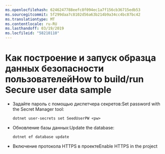 ```yaml
---
ms.openlocfilehash: 6246247788eefc8f094ec1a7f156cb36715edb53
ms.sourcegitcommit: 5f299daa7c8102d56a63b214b9a34cc4bc87bc42
ms.translationtype: MT
ms.contentlocale: ru-RU
ms.lasthandoff: 03/19/2019
ms.locfileid: "58210110"
---
```

# <a name="how-to-buildrun-secure-user-data-sample"></a><span data-ttu-id="9f2e3-101">Как построение и запуск образца данных безопасности пользователей</span><span class="sxs-lookup"><span data-stu-id="9f2e3-101">How to build/run Secure user data sample</span></span>

* <span data-ttu-id="9f2e3-102">Задайте пароль с помощью диспетчера секретов:</span><span class="sxs-lookup"><span data-stu-id="9f2e3-102">Set password with the Secret Manager tool:</span></span>

  `dotnet user-secrets set SeedUserPW <pw>`

* <span data-ttu-id="9f2e3-103">Обновление базы данных:</span><span class="sxs-lookup"><span data-stu-id="9f2e3-103">Update the database:</span></span>

  `dotnet ef database update`

* <span data-ttu-id="9f2e3-104">Включение протокола HTTPS в проекте</span><span class="sxs-lookup"><span data-stu-id="9f2e3-104">Enable HTTPS in the project</span></span>
